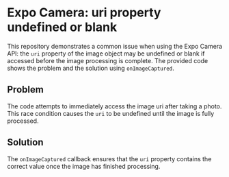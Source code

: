 # Expo Camera: uri property undefined or blank

This repository demonstrates a common issue when using the Expo Camera API: the `uri` property of the image object may be undefined or blank if accessed before the image processing is complete. The provided code shows the problem and the solution using `onImageCaptured`.

## Problem

The code attempts to immediately access the image uri after taking a photo. This race condition causes the `uri` to be undefined until the image is fully processed.

## Solution

The `onImageCaptured` callback ensures that the `uri` property contains the correct value once the image has finished processing.